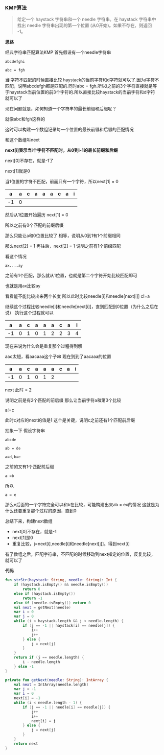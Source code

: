 ### KMP算法
>给定一个 haystack 字符串和一个 needle 字符串，在 haystack 字符串中找出 needle 字符串出现的第一个位置 (从0开始)。如果不存在，则返回  -1。

**思路**


经典字符串匹配算法KMP
首先假设有一个needle字符串

`
abcdefghi
`

`
abc = fgh
`

当i字符不匹配的时候直接比较 haystack的当前字符和d字符就可以了.因为i字符不匹配，说明abcdefgh都是匹配的.同时abc = fgh.所以i之前的3个字符直接就是等于haystack当前位置的前3个字符的.所以直接比较haystack的当前字符和d字符就可以了

现在问题就是，如何知道一个字符串的最长前缀和后缀呢？

就像abc和fgh这样的

这时可以构建一个数组记录每一个位置的最长前缀和后缀的匹配情况

和这个数组叫next

**next[i]表示当i个字符不匹配时，从0到i-1的最长前缀和后缀**

next[0]不存在，就是-1了

next[1]就是0

当1位置的字符不匹配，前面只有一个字符，所以next[1] = 0

| a   | a   | c   | a   | a   | a   | c   | a   | i   |
| --- | --- | --- | --- | --- | --- | --- | --- | --- |
| -1  | 0   |     |

然后从1位置开始遍历
next[1] = 0

所以之前有0个匹配的前缀后缀

那么只能让a和0位置比较了
相等，说明从0到1有1个前缀相同

那么next[2] = 1
再往后，next[2] = 1
说明之前有1个前缀匹配

看这个情况

`
ax....ay
`

之前有1个匹配，那么就从1位置，也就是第二个字符开始比较匹配即可

也就是用ax比较ay

看看能不能比较出来两个长度
所以此时比较needle[i]和needle[next[i]]
c!=a

继续这个过程比较needle[i]和needle[next[i]]，直到匹配到0位置（为什么之后在说）
执行这个过程就可以

| a   | a   | c   | a   | a   | a   | c   | a   | i   |
| --- | --- | --- | --- | --- | --- | --- | --- | --- |
| -1  | 0   | 1   | 0   | 1   | 2   | 2   | 3   | 4   |

现在来说为什么会是重复那个过程得到解

aac太短，看aacaaa这个子串
现在到到了aacaaa的位置

| a   | a   | c   | a   | a   | a   | c   | a   | i   |
| --- | --- | --- | --- | --- | --- | --- | --- | --- |
| -1  | 0   | 1   | 0   | 1   | 2   |     |     |     |

next 此时 = 2

说明之前是有2个匹配的前后缀
那么让当前字符a和第3个比较

a!=c

此时c对应的next的值是1
这个是关键，说明c之前还有1个匹配前后缀

抽象一下
假设字符串

`
abcde
`

`
ab = de
`

`
a=d,b=e
`

之前的又有1个匹配前后缀

`
a =b
`

所以

`
a = e
`

那么e后面的一个字符完全可以和b在比较，可能构建出来ab = ex的情况
这就是为什么还要重复那个过程的原因，直到0

总结下来，构建next数组
- next[0]不存在，就是-1
- next[1]是0
- 重复比较，j=next[i],needle[i]和needle[next[j]]。得到next[i]

有了数组之后，匹配字符串，不匹配的时候移动到next指定的位置，反复比较，就可以了

**代码**

```kotlin
fun strStr(haystack: String, needle: String): Int {
    if (haystack.isEmpty() && needle.isEmpty())
        return 0
    else if (haystack.isEmpty())
        return -1
    else if (needle.isEmpty()) return 0
    val next = getNext(needle)
    var i = 0
    var j = 0
    while (i < haystack.length && j < needle.length) {
        if (j == -1 || haystack[i] == needle[j]) {
            i++
            j++
        } else {
            j = next[j]
        }
    }
    return if (j == needle.length) {
        i - needle.length
    } else -1
}

private fun getNext(needle: String): IntArray {
    val next = IntArray(needle.length)
    var j = -1
    var i = 0
    next[i] = -1
    while (i < needle.length - 1) {
        if (j == -1 || needle[i] == needle[j]) {
            j++
            i++
            next[i] = j
        } else {
            j = next[j]
        }
    }
    return next
}
```

